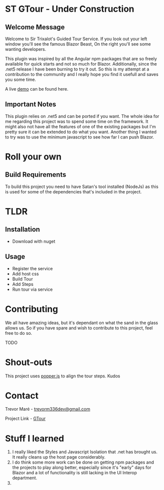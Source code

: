 # ST GTour - Under Construction

## Welcome Message
Welcome to Sir Trixalot's Guided Tour Service. If you look out your left window you'll see the famous Blazor Beast, On the right you'll see some wanting developers.

This plugin was inspired by all the Angular npm packages that are so freely available for quick starts and not so much for Blazor. Additionally, since 
the .net5 release I have been burning to try it out. So this is my attempt at a contribution to the community and I really hope you find it usefull and saves you some time.

A live [demo](https://www.google.com) can be found here.

## Important Notes
This plugin relies on .net5 and can be ported if you want. The whole idea for me regarding this project was to spend some time on the framework. It might also not have all the features of one of the existing packages but I'm pretty sure it can be extended to do what you want. Another thing I wanted to try was to use the minimum javascript to see how far I can push Blazor.

# Roll your own
## Build Requirements
To build this project you need to have Satan's tool installed (NodeJs) as this is used for some of the dependencies that's included in the project.

# TLDR
## Installation

- Download with nuget

## Usage
- Register the service
- Add host css
- Build Tour
- Add Steps
- Run tour via service

# 

# Contributing
We all have amazing ideas, but it's dependant on what the sand in the glass allows us. So if you have spare and wish to contribute to this project, feel free to do so.

TODO

# Shout-outs
This project uses [popper.js](https://popper.js.org/) to align the tour steps. Kudos

# Contact

Trevor Maré - [trevorm336dev@gmail.com](mailto:trevorm336dev@gmail.com)

Project Link - [GTour](https://github.com/TrevorMare/STGTour)

# Stuff I learned
1. I really liked the Styles and Javascript Isolation that .net has brought us. It really cleans up the host page considerably.
2. I do think some more work can be done on getting npm packages and the projects to play along better, especially since it's "early" days for Blazor and a lot of functionality is still lacking in the UI Interop department.
3. 

